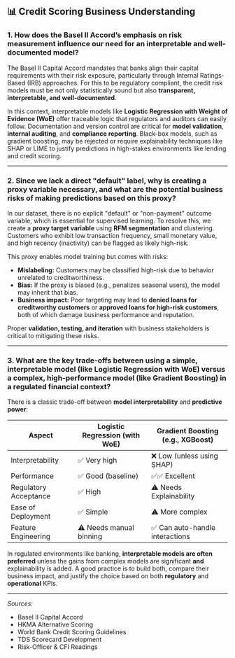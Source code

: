 ## 📊 Credit Scoring Business Understanding

### 1. How does the Basel II Accord’s emphasis on risk measurement influence our need for an interpretable and well-documented model?

The Basel II Capital Accord mandates that banks align their capital requirements with their risk exposure, particularly through Internal Ratings-Based (IRB) approaches. For this to be regulatory compliant, the credit risk models must be not only statistically sound but also **transparent, interpretable, and well-documented**.

In this context, interpretable models like **Logistic Regression with Weight of Evidence (WoE)** offer traceable logic that regulators and auditors can easily follow. Documentation and version control are critical for **model validation**, **internal auditing**, and **compliance reporting**. Black-box models, such as gradient boosting, may be rejected or require explainability techniques like SHAP or LIME to justify predictions in high-stakes environments like lending and credit scoring.

---

### 2. Since we lack a direct "default" label, why is creating a proxy variable necessary, and what are the potential business risks of making predictions based on this proxy?

In our dataset, there is no explicit "default" or "non-payment" outcome variable, which is essential for supervised learning. To resolve this, we create a **proxy target variable** using **RFM segmentation** and clustering. Customers who exhibit low transaction frequency, small monetary value, and high recency (inactivity) can be flagged as likely high-risk.

This proxy enables model training but comes with risks:

- **Mislabeling:** Customers may be classified high-risk due to behavior unrelated to creditworthiness.
- **Bias:** If the proxy is biased (e.g., penalizes seasonal users), the model may inherit that bias.
- **Business impact:** Poor targeting may lead to **denied loans for creditworthy customers** or **approved loans for high-risk customers**, both of which damage business performance and reputation.

Proper **validation, testing, and iteration** with business stakeholders is critical to mitigating these risks.

---

### 3. What are the key trade-offs between using a simple, interpretable model (like Logistic Regression with WoE) versus a complex, high-performance model (like Gradient Boosting) in a regulated financial context?

There is a classic trade-off between **model interpretability** and **predictive power**:

| Aspect                | Logistic Regression (with WoE) | Gradient Boosting (e.g., XGBoost) |
| --------------------- | ------------------------------ | --------------------------------- |
| Interpretability      | ✅ Very high                   | ❌ Low (unless using SHAP)        |
| Performance           | ✅ Good (baseline)             | ✅✅ Excellent                    |
| Regulatory Acceptance | ✅ High                        | ⚠️ Needs Explainability           |
| Ease of Deployment    | ✅ Simple                      | ⚠️ More complex                   |
| Feature Engineering   | ⚠️ Needs manual binning        | ✅ Can auto-handle interactions   |

In regulated environments like banking, **interpretable models are often preferred** unless the gains from complex models are significant **and** explainability is added. A good practice is to build both, compare their business impact, and justify the choice based on both **regulatory** and **operational** KPIs.

---

_Sources:_

- Basel II Capital Accord
- HKMA Alternative Scoring
- World Bank Credit Scoring Guidelines
- TDS Scorecard Development
- Risk-Officer & CFI Readings

